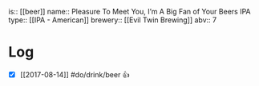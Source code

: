 is:: [[beer]]
name:: Pleasure To Meet You, I’m A Big Fan of Your Beers IPA
type:: [[IPA - American]]
brewery:: [[Evil Twin Brewing]]
abv:: 7

# Log
- [x] [[2017-08-14]] #do/drink/beer 👍
